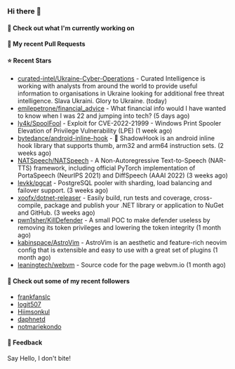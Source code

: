 ### Hi there 👋

#### 👷 Check out what I'm currently working on

#### 🔨 My recent Pull Requests


#### ⭐ Recent Stars

- [curated-intel/Ukraine-Cyber-Operations](https://github.com/curated-intel/Ukraine-Cyber-Operations) - Curated Intelligence is working with analysts from around the world to provide useful information to organisations in Ukraine looking for additional free threat intelligence. Slava Ukraini. Glory to Ukraine. (today)
- [emilepetrone/financial_advice](https://github.com/emilepetrone/financial_advice) - What financial info would I have wanted to know when I was 22 and jumping into tech? (5 days ago)
- [ly4k/SpoolFool](https://github.com/ly4k/SpoolFool) - Exploit for CVE-2022-21999 - Windows Print Spooler Elevation of Privilege Vulnerability (LPE) (1 week ago)
- [bytedance/android-inline-hook](https://github.com/bytedance/android-inline-hook) - :pushpin: ShadowHook is an android inline hook library that supports thumb, arm32 and arm64 instruction sets. (2 weeks ago)
- [NATSpeech/NATSpeech](https://github.com/NATSpeech/NATSpeech) - A Non-Autoregressive Text-to-Speech (NAR-TTS) framework, including official PyTorch implementation of PortaSpeech (NeurIPS 2021) and DiffSpeech (AAAI 2022) (3 weeks ago)
- [levkk/pgcat](https://github.com/levkk/pgcat) - PostgreSQL pooler with sharding, load balancing and failover support. (3 weeks ago)
- [xoofx/dotnet-releaser](https://github.com/xoofx/dotnet-releaser) - Easily build, run tests and coverage, cross-compile, package and publish your .NET library or application to NuGet and GitHub. (3 weeks ago)
- [pwn1sher/KillDefender](https://github.com/pwn1sher/KillDefender) - A small POC to make defender useless by removing its token privileges and lowering the token integrity   (1 month ago)
- [kabinspace/AstroVim](https://github.com/kabinspace/AstroVim) - AstroVim is an aesthetic and feature-rich neovim config that is extensible and easy to use with a great set of plugins  (1 month ago)
- [leaningtech/webvm](https://github.com/leaningtech/webvm) - Source code for the page webvm.io (1 month ago)

#### 👯 Check out some of my recent followers

- [frankfanslc](https://github.com/frankfanslc)
- [logit507](https://github.com/logit507)
- [Hiimsonkul](https://github.com/Hiimsonkul)
- [daphnetd](https://github.com/daphnetd)
- [notmariekondo](https://github.com/notmariekondo)

#### 💬 Feedback

Say Hello, I don't bite!